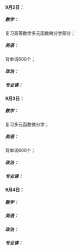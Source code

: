 #### 9月2日：

##### 数学：

复习高等数学多元函数微分学部分；

##### 英语：

背单词600个；

##### 政治：

##### 专业课：

#### 9月3日：

##### 数学：

复习多元函数微分学；

##### 英语：

背单词600个；

##### 政治：

##### 专业课：

#### 9月4日：

##### 数学：

##### 英语：

##### 政治：

##### 专业课：